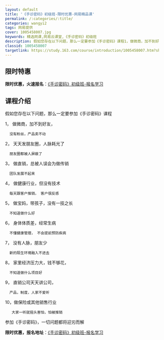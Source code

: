 ```yaml
---
layout: default
title: '《手诊密码》初级班-限时优惠-网易精品课'
permalink: /:categories/:title/
categories: wangyi2
tags: 网易提供
cover: 1005458007.jpg
keywords: 精选网课,网易云课堂,《手诊密码》初级班
description: 假如您存在以下问题，那么一定要参加《手诊密码》课程1，做微商，加不到好友，没有粉丝，产品卖不动2，天天发朋友圈，人脉耗光
classid: 1005458007
targetlink: https://study.163.com/course/introduction/1005458007.htm?share=1&shareId=1025206652&utm_campaign=share&utm_medium=iphoneShare&utm_source=&utm_u=1025206652
---
```


## 限时特惠

**限时优惠，火速报名**：[《手诊密码》初级班-报名学习](https://study.163.com/course/introduction/1005458007.htm?share=1&shareId=1025206652&utm_campaign=share&utm_medium=iphoneShare&utm_source=&utm_u=1025206652)

## 课程介绍

假如您存在以下问题，那么一定要参加《手诊密码》课程

1， 做微商，加不到好友，

      没有粉丝，产品卖不动

2， 天天发朋友圈，人脉耗光了

      朋友圈都被人屏蔽了

3， 做直销，总被人误会为做传销

      团队发展不起来

4， 做健康行业，但没有技术

      每天跟客户推销， 客户很反感

5， 做宝妈，带孩子，没有一技之长

      不知道做什么好

6， 身体体质差，经常生病

      不懂健康管理， 不会提前预防疾病

7， 没有人脉，朋友少

      新的陌生环境融入不进去

8， 家里经济压力大，钱不够花，

      不知道做什么项目好

9， 直销公司天天讲公司，

      产品，制度，人家不爱听

 10，做保险或其他销售行业

       大家一听就摇头害怕，怕被推销

   参加《手诊密码》，一切问题都将迎刃而解

**限时优惠，报名地址**：[《手诊密码》初级班-报名学习](https://study.163.com/course/introduction/1005458007.htm?share=1&shareId=1025206652&utm_campaign=share&utm_medium=iphoneShare&utm_source=&utm_u=1025206652)

